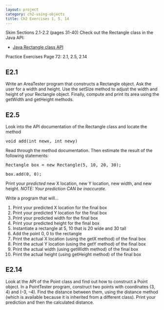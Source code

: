 ```yaml
---
layout: project
category: ch2-using-objects
title: Ch2 Exercises 1, 5, 14
---
```

Skim Sections 2.1-2.2 (pages 31-40)
Check out the Rectangle class in the Java API:
  - [Java Rectangle class API](https://docs.oracle.com/javase/7/docs/api/index.html?java/awt/Rectangle.html)

Practice Exercises Page 72: 2.1, 2.5, 2.14

## E2.1

Write an AreaTester program that constructs a Rectangle object.
Ask the user for a width and height.
Use the setSize method to adjust the width and height of your Rectangle object.
Finally, compute and print its area using the getWidth and getHeight methods.

## E2.5

Look into the API documentation of the Rectangle class and locate the method
<pre>
void add(int newx, int newy)
</pre>
Read through the method documentation. Then estimate the result of the following statements:
<pre>
Rectangle box = new Rectangle(5, 10, 20, 30);
</pre>
<pre>
box.add(0, 0);
</pre>
Print your *predicted* new X location, new Y location, new width, and new height. *NOTE: Your prediction CAN be inaccurate.*

Write a program that will...

  1.  Print your predicted X location for the final box
  1.  Print your predicted Y location for the final box
  1.  Print your predicted width for the final box
  1.  Print your predicted height for the final box
  1.  Instantiate a rectangle at 5, 10 that is 20 wide and 30 tall
  1.  Add the point 0, 0 to the rectangle
  1.  Print the actual X location (using the getX method) of the final box
  1.  Print the actual Y location (using the getY method) of the final box
  1.  Print the actual width (using getWidth method) of the final box
  1.  Print the actual height (using getHeight method) of the final box

## E2.14

Look at the API of the Point class and find out how to construct a Point object. In a PointTester program, construct two points with coordinates (3, 4) and (–3, –4). Find the distance between them, using the distance method (which is available because it is inherited from a different class). Print your prediction and then the calculated distance.
